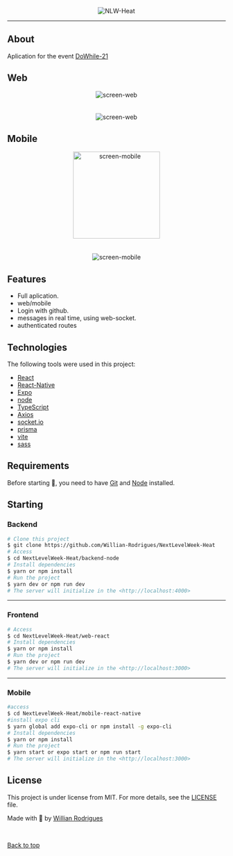 <div align="center" id="top"> 
  <img src="https://github.com/Willian-Rodrigues/NextLevelWeek-Heat/blob/master/web-react/src/assets/logo.svg" alt="NLW-Heat" />
</div>

<hr/>

## About

Aplication for the event [DoWhile-21](https://dowhile.io/inscricao)

## Web

<div align="center" id="top"> 
  <img src="https://github.com/Willian-Rodrigues/NextLevelWeek-Heat/blob/master/web-react/src/assets/screen-web.png" alt="screen-web" />
</div>
<br/>
<br/>
<div align="center" id="top"> 
  <img src="https://github.com/Willian-Rodrigues/NextLevelWeek-Heat/blob/master/web-react/src/assets/screen-web1.png" alt="screen-web" />
</div>

## Mobile

<div align="center" id="top"> 
  <img src="https://github.com/Willian-Rodrigues/NextLevelWeek-Heat/blob/master/mobile-react-native/assets/screen.png" height="200px" alt="screen-mobile" />
</div>
<br/>
<br/>
<div align="center" id="top"> 
  <img src="https://github.com/Willian-Rodrigues/NextLevelWeek-Heat/blob/master/mobile-react-native/assets/screen1.png" alt="screen-mobile" />
</div>

## Features

- Full aplication.
- web/mobile
- Login with github.
- messages in real time, using web-socket.
- authenticated routes

## Technologies

The following tools were used in this project:

- [React](https://pt-br.reactjs.org/)
- [React-Native](https://reactnative.dev/)
- [Expo](https://expo.dev/)
- [node](https://nodejs.org/en/)
- [TypeScript](https://www.typescriptlang.org/)
- [Axios](https://github.com/axios/axios)
- [socket.io](https://socket.io/)
- [prisma](https://www.prisma.io/)
- [vite](https://vitejs.dev/)
- [sass](https://sass-lang.com/)

## Requirements

Before starting 🏁, you need to have [Git](https://git-scm.com) and [Node](https://nodejs.org/en/) installed.

## Starting

### Backend

```bash
# Clone this project
$ git clone https://github.com/Willian-Rodrigues/NextLevelWeek-Heat
# Access
$ cd NextLevelWeek-Heat/backend-node
# Install dependencies
$ yarn or npm install
# Run the project
$ yarn dev or npm run dev
# The server will initialize in the <http://localhost:4000>
```

<hr/>

### Frontend

```bash
# Access
$ cd NextLevelWeek-Heat/web-react
# Install dependencies
$ yarn or npm install
# Run the project
$ yarn dev or npm run dev
# The server will initialize in the <http://localhost:3000>
```

<hr/>

### Mobile

```bash
#access
$ cd NextLevelWeek-Heat/mobile-react-native
#install expo cli
$ yarn global add expo-cli or npm install -g expo-cli
# Install dependencies
$ yarn or npm install
# Run the project
$ yarn start or expo start or npm run start
# The server will initialize in the <http://localhost:3000>
```

## License

This project is under license from MIT. For more details, see the [LICENSE](LICENSE.md) file.

Made with 💜 by <a href="https://github.com/Willian-Rodrigues" target="_blank">Willian Rodrigues</a>

&#xa0;

<a href="#top">Back to top</a>
